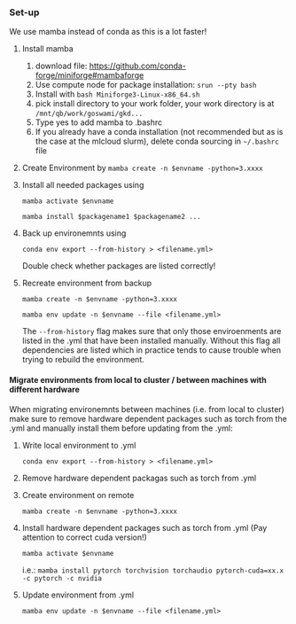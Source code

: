 ### Set-up
We use mamba instead of conda as this is a lot faster!

1. Install mamba
	1. download file: https://github.com/conda-forge/miniforge#mambaforge
	2. Use compute node for package installation: `srun --pty bash`
	3. Install with `bash Miniforge3-Linux-x86_64.sh`
	4. pick install directory to your work folder, your work directory is at `/mnt/qb/work/goswami/gkd...`
	5. Type yes to add mamba to .bashrc
	6. If you already have a conda installation (not recommended but as is the case at the mlcloud slurm), delete conda sourcing in `~/.bashrc` file

2. Create Environment by
	`mamba create -n $envname -python=3.xxxx`
3. Install all needed packages using

	`mamba activate $envname`

	`mamba install $packagename1 $packagename2 ...`

4. Back up environemnts using

	`conda env export --from-history > <filename.yml>`
 
	Double check whether packages are listed correctly!
  
5. Recreate environment from backup

	`mamba create -n $envname -python=3.xxxx`

	`mamba env update -n $envname --file <filename.yml>` 

	The `--from-history` flag makes sure that only those enviroenments are listed in the .yml that have been installed manually. Without this flag all dependencies are listed which in practice tends to cause trouble when trying to rebuild the environment.

#### Migrate environments from local to cluster / between machines with different hardware
	
When migrating environemnts between machines (i.e. from local to cluster) make sure to remove hardware dependent packages such as torch from the .yml and manually install them before updating from the .yml:

1.	Write local environment to .yml

	`conda env export --from-history > <filename.yml>`

2.	Remove hardware dependent packagas such as torch from .yml
3.	Create environment on remote

	`mamba create -n $envname -python=3.xxxx`


4. Install hardware dependent packages such as torch from .yml (Pay attention to correct cuda version!)

	`mamba activate $envname`

	i.e.: `mamba install pytorch torchvision torchaudio pytorch-cuda=xx.x -c pytorch -c nvidia`

5.	Update environment from .yml

	`mamba env update -n $envname --file <filename.yml>`
